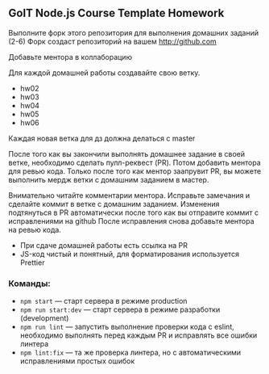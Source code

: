 ## GoIT Node.js Course Template Homework

Выполните форк этого репозитория для выполнения домашних заданий (2-6)
Форк создаст репозиторий на вашем http://github.com

Добавьте ментора в коллаборацию

Для каждой домашней работы создавайте свою ветку.

- hw02
- hw03
- hw04
- hw05
- hw06

Каждая новая ветка для дз должна делаться с master

После того как вы закончили выполнять домашнее задание в своей ветке, необходимо сделать пулл-реквест (PR). Потом добавить ментора для ревью кода. Только после того как ментор заапрувит PR, вы можете выполнить мердж ветки с домашним заданием в мастер.

Внимательно читайте комментарии ментора. Исправьте замечания и сделайте коммит в ветке с домашним заданием. Изменения подтянуться в PR автоматически после того как вы отправите коммит с исправлениями на github
После исправления снова добавьте ментора на ревью кода.

- При сдаче домашней работы есть ссылка на PR
- JS-код чистый и понятный, для форматирования используется Prettier

### Команды:

- `npm start` &mdash; старт сервера в режиме production
- `npm run start:dev` &mdash; старт сервера в режиме разработки (development)
- `npm run lint` &mdash; запустить выполнение проверки кода с eslint, необходимо выполнять перед каждым PR и исправлять все ошибки линтера
- `npm lint:fix` &mdash; та же проверка линтера, но с автоматическими исправлениями простых ошибок


<!-- mongodb+srv://goit-HW:maska3333@clusterhw3.trbop.mongodb.net/db-contacts -->
<!-- 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 -->

<!-- token -->
<!-- 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 -->

<!-- token2 -->
<!-- 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 -->